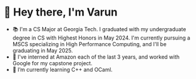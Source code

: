 # 👋 Hey there, I'm Varun

- 📚 I'm a CS Major at Georgia Tech. I graduated with my undergraduate degree in CS with Highest Honors in May 2024. I'm currently pursuing a MSCS specializing in High Performance Computing, and I'll be graduating in May 2025.
- 💼 I've interned at Amazon each of the last 3 years, and worked with Google for my capstone project.
- 🌱 I’m currently learning C++ and OCaml.
  

<!---
destinationunknown/destinationunknown is a ✨ special ✨ repository because its `README.md` (this file) appears on your GitHub profile.
You can click the Preview link to take a look at your changes.
--->
